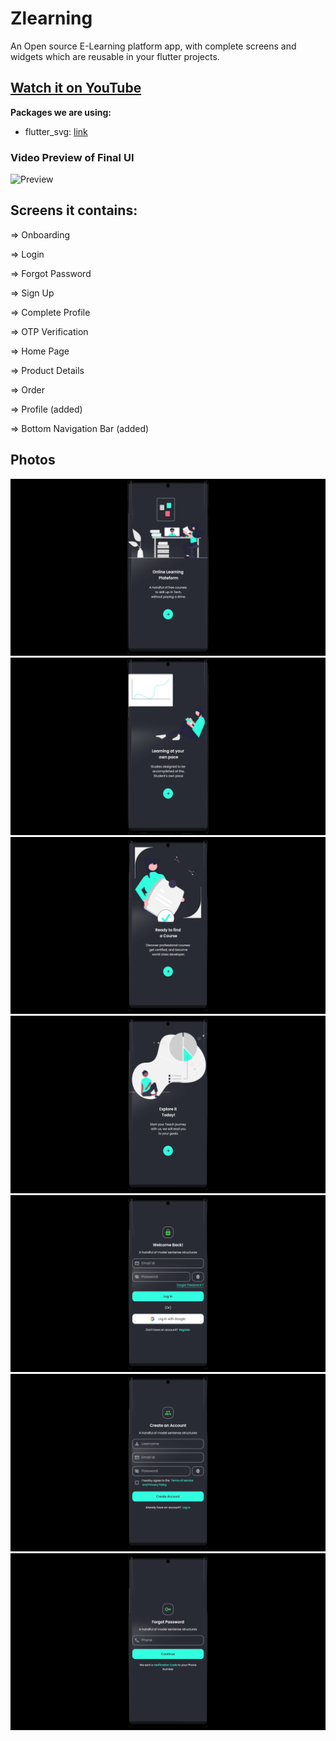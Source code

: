 # Zlearning

An Open source E-Learning platform app, with complete screens and widgets which are reusable in your flutter projects.


## [Watch it on YouTube](https://www.youtube.com/watch?v=nvmAj3OTyyk)

**Packages we are using:**

- flutter_svg: [link](https://pub.dev/packages/flutter_svg)


### Video Preview of Final UI

![Preview](/intro.gif)

## Screens it contains:

=> Onboarding

=> Login

=> Forgot Password

=> Sign Up

=> Complete Profile

=> OTP Verification

=> Home Page

=> Product Details

=> Order

=> Profile (added)

=> Bottom Navigation Bar (added)

## Photos
![Preview](/1.jpg)
![Preview](2.jpg)
![Preview](3.jpg)
![Preview](4.jpg)
![Preview](5.jpg)
![Preview](6.jpg)
![Preview](7.jpg)
